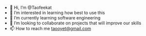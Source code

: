 - 👋 Hi, I’m @Taofeekat
- 👀 I’m interested in learning how best to use this
- 🌱 I’m currently learning software engineering
- 💞️ I’m looking to collaborate on projects that will improve our skills
- 📫 How to reach me taooyet@gmail.com
<!---
Taofeekat/Taofeekat is a ✨ special ✨ repository because its `README.md` (this file) appears on your GitHub profile.
You can click the Preview link to take a look at your changes.
--->
